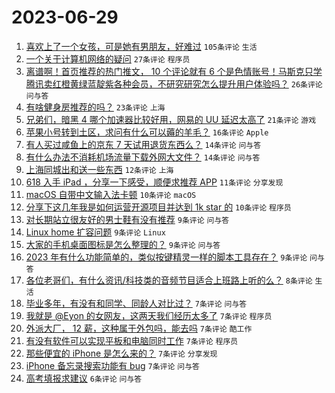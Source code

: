 # 2023-06-29

1. [喜欢上了一个女孩，可是她有男朋友，好难过](https://www.v2ex.com/t/952567) `105条评论` `生活`
1. [一个关于计算机网络的疑问](https://www.v2ex.com/t/952586) `27条评论` `程序员`
1. [离谱啊！首页推荐的热门推文， 10 个评论就有 6 个是色情账号！马斯克只学腾讯卖红橙黄绿蓝靛紫各种会员，不研究研究怎么提升用户体验吗？](https://www.v2ex.com/t/952558) `26条评论` `问与答`
1. [有啥健身房推荐的吗？](https://www.v2ex.com/t/952596) `23条评论` `上海`
1. [兄弟们，暗黑 4 哪个加速器比较好用，网易的 UU 延迟太高了](https://www.v2ex.com/t/952555) `21条评论` `游戏`
1. [苹果小号转到土区，求问有什么可以薅的羊毛？](https://www.v2ex.com/t/952587) `16条评论` `Apple`
1. [有人买过咸鱼上的京东 7 天试用退货东西么？](https://www.v2ex.com/t/952578) `14条评论` `问与答`
1. [有什么办法不消耗机场流量下载外网大文件？](https://www.v2ex.com/t/952571) `14条评论` `问与答`
1. [上海同城出和送一些东西](https://www.v2ex.com/t/952602) `12条评论` `上海`
1. [618 入手 iPad ，分享一下感受，顺便求推荐 APP](https://www.v2ex.com/t/952605) `11条评论` `分享发现`
1. [macOS 自带中文输入法卡顿](https://www.v2ex.com/t/952579) `10条评论` `macOS`
1. [分享下这几年我是如何运营开源项目并达到 1k star 的](https://www.v2ex.com/t/952569) `10条评论` `程序员`
1. [对长期站立很友好的男士鞋有没有推荐](https://www.v2ex.com/t/952566) `9条评论` `问与答`
1. [Linux home 扩容问题](https://www.v2ex.com/t/952564) `9条评论` `Linux`
1. [大家的手机桌面图标是怎么整理的？](https://www.v2ex.com/t/952563) `9条评论` `问与答`
1. [2023 年有什么功能简单的，类似按键精灵一样的脚本工具存在？](https://www.v2ex.com/t/952559) `9条评论` `问与答`
1. [各位老哥们，有什么资讯/科技类的音频节目适合上班路上听的么？](https://www.v2ex.com/t/952592) `8条评论` `生活`
1. [毕业多年，有没有和同学、同龄人对比过？](https://www.v2ex.com/t/952618) `7条评论` `问与答`
1. [我就是 @Eyon 的女网友，这两天我们经历太多了](https://www.v2ex.com/t/952600) `7条评论` `程序员`
1. [外派大厂， 12 薪，这种属于外包吗，能去吗](https://www.v2ex.com/t/952591) `7条评论` `酷工作`
1. [有没有软件可以实现平板和电脑同时工作](https://www.v2ex.com/t/952589) `7条评论` `程序员`
1. [那些便宜的 iPhone 是怎么来的？](https://www.v2ex.com/t/952581) `7条评论` `分享发现`
1. [iPhone 备忘录搜索功能有 bug](https://www.v2ex.com/t/952561) `7条评论` `问与答`
1. [高考填报求建议](https://www.v2ex.com/t/952606) `6条评论` `问与答`
